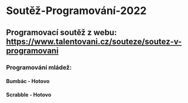 # Soutěž-Programování-2022
## Programovací soutěž z webu: https://www.talentovani.cz/souteze/soutez-v-programovani

### Programování mládež:
#### Bumbác - Hotovo
#### Scrabble - Hotovo
